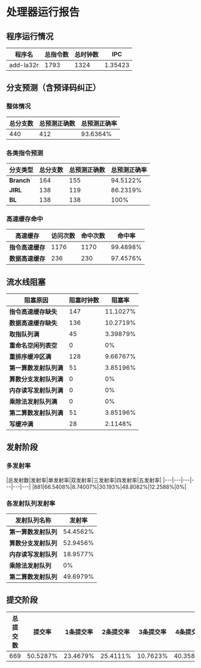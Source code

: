 # 处理器运行报告
## 程序运行情况
|程序名|总指令数|总时钟数|IPC|
|---|---|---|---|
|add-la32r|1793|1324|1.35423|

## 分支预测（含预译码纠正）
### 整体情况
|总分支数|总预测正确数|总预测正确率|
|---|---|---|
|440|412|93.6364%|

### 各类指令预测
|分支类型|总分支数|总预测正确数|总预测正确率|
|---|---|---|---|
|**Branch**| 164 | 155 | 94.5122%|
|**JIRL**| 138 | 119 | 86.2319%|
|**BL**| 138 | 138 | 100%|

### 高速缓存命中
|高速缓存|访问次数|命中次数|命中率|
|---|---|---|---|
|**指令高速缓存**| 1176 | 1170 | 99.4898%|
|**数据高速缓存**| 236 | 230 | 97.4576%|
## 流水线阻塞
|阻塞原因|阻塞时钟数|阻塞率|
|---|---|---|
|**指令高速缓存缺失**| 147 | 11.1027%|
|**数据高速缓存缺失**| 136 | 10.2719%|
|**取指队列满**| 45 | 3.39879%|
|**重命名空闲列表空**|0 | 0%|
|**重排序缓冲区满**|128 | 9.66767%|
|**第一算数发射队列满**|51 | 3.85196%|
|**算数分支发射队列满**|0 | 0%|
|**内存读写发射队列满**|0 | 0%|
|**乘除法发射队列满**|0 | 0%|
|**第二算数发射队列满**|51 | 3.85196%|
|**写缓冲满**|28 | 2.1148%|

## 发射阶段
### 多发射率
|总发射数|发射率|单发射率|双发射率|三发射率|四发射率|五发射率|
|---|---|---|---|---|---|
|881|66.5408%|8.74007%|30.193%|48.8082%|12.2588%|0%|

### 各发射队列发射率
|发射队列名称|发射率|
|---|---|
|**第一算数发射队列**|54.4562%|
|**算数分支发射队列**|52.9456%|
|**内存读写发射队列**|18.9577%|
|**乘除法发射队列**|0%|
|**第二算数发射队列**|49.6979%|

## 提交阶段
|总提交数|提交率|1条提交率|2条提交率|3条提交率|4条提交率|
|---|---|---|---|---|---|
|669|50.5287%|23.4679%|25.4111%|10.7623%|40.3587%|
